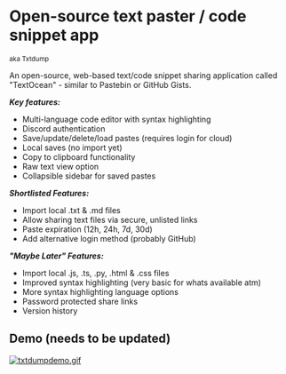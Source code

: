 
# Open-source text paster / code snippet app 
<sup>aka Txtdump</sup>

An open-source, web-based text/code snippet sharing application called "TextOcean" - similar to Pastebin or GitHub Gists.

***Key features:***
- Multi-language code editor with syntax highlighting
- Discord authentication
- Save/update/delete/load pastes (requires login for cloud)
- Local saves (no import yet)
- Copy to clipboard functionality
- Raw text view option
- Collapsible sidebar for saved pastes

***Shortlisted Features:***
- Import local .txt & .md files
- Allow sharing text files via secure, unlisted links
- Paste expiration (12h, 24h, 7d, 30d)
- Add alternative login method (probably GitHub)

***"Maybe Later" Features:***
- Import local .js, .ts, .py, .html & .css files
- Improved syntax highlighting (very basic for whats available atm)
- More syntax highlighting language options
- Password protected share links
- Version history

## Demo (needs to be updated)
[![txtdumpdemo.gif](https://i.postimg.cc/c4n8rb1R/txtdumpdemo.gif)](https://postimg.cc/ZCJqQjdn)
